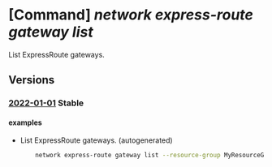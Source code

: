 # [Command] _network express-route gateway list_

List ExpressRoute gateways.

## Versions

### [2022-01-01](/Resources/mgmt-plane/L3N1YnNjcmlwdGlvbnMve30vcHJvdmlkZXJzL21pY3Jvc29mdC5uZXR3b3JrL2V4cHJlc3Nyb3V0ZWdhdGV3YXlz/2022-01-01.xml) **Stable**

<!-- mgmt-plane /subscriptions/{}/providers/microsoft.network/expressroutegateways 2022-01-01 -->
<!-- mgmt-plane /subscriptions/{}/resourcegroups/{}/providers/microsoft.network/expressroutegateways 2022-01-01 -->

#### examples

- List ExpressRoute gateways. (autogenerated)
    ```bash
        network express-route gateway list --resource-group MyResourceGroup
    ```
